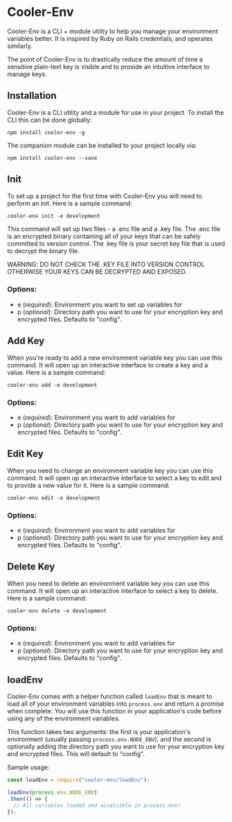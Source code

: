 # Cooler-Env

Cooler-Env is a CLI + module utility to help you manage your environment variables better. It is inspired by Ruby on Rails credentials, and operates similarly.

The point of Cooler-Env is to drastically reduce the amount of time a sensitive plain-text key is visible and to provide an intuitive interface to manage keys.

## Installation

Cooler-Env is a CLI utility and a module for use in your project. To install the CLI this can be done globally:

```
npm install cooler-env -g
```

The companion module can be installed to your project locally via:

```
npm install cooler-env --save
```

## Init

To set up a project for the first time with Cooler-Env you will need to perform an init. Here is a sample command:

```
cooler-env init -e development
```

This command will set up two files - a .enc file and a .key file. The .enc file is an encrypted binary containing all of your keys that can be safely committed to version control. The .key file is your secret key file that is used to decrypt the binary file.

WARNING: DO NOT CHECK THE .KEY FILE INTO VERSION CONTROL OTHERWISE YOUR KEYS CAN BE DECRYPTED AND EXPOSED.

### Options:

- e (_required_): Environment you want to set up variables for
- p (_optional_): Directory path you want to use for your encryption key and encrypted files. Defaults to "config".

## Add Key

When you're ready to add a new environment variable key you can use this command. It will open up an interactive interface to create a key and a value. Here is a sample command:

```
cooler-env add -e development
```

### Options:

- e (_required_): Environment you want to add variables for
- p (_optional_): Directory path you want to use for your encryption key and encrypted files. Defaults to "config".

## Edit Key

When you need to change an environment variable key you can use this command. It will open up an interactive interface to select a key to edit and to provide a new value for it. Here is a sample command:

```
cooler-env edit -e development
```

### Options:

- e (_required_): Environment you want to add variables for
- p (_optional_): Directory path you want to use for your encryption key and encrypted files. Defaults to "config".

## Delete Key

When you need to delete an environment variable key you can use this command. It will open up an interactive interface to select a key to delete. Here is a sample command:

```
cooler-env delete -e development
```

### Options:

- e (_required_): Environment you want to add variables for
- p (_optional_): Directory path you want to use for your encryption key and encrypted files. Defaults to "config".

## loadEnv

Cooler-Env comes with a helper function called `loadEnv` that is meant to load all of your environment variables into `process.env` and return a promise when complete. You will use this function in your application's code before using any of the environment variables.

This function takes two arguments: the first is your application's environment (usually passing `process.env.NODE_ENV`), and the second is optionally adding the directory path you want to use for your encryption key and encrypted files. This will default to "config".

Sample usage:

```javascript
const loadEnv = require("cooler-env/loadEnv");

loadEnv(process.env.NODE_ENV)
.then(() => {
  // All variables loaded and accessible in process.env!
});
```
